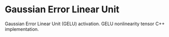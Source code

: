 # Gaussian Error Linear Unit
Gaussian Error Linear Unit (GELU) activation. GELU nonlinearity tensor C++ implementation.
